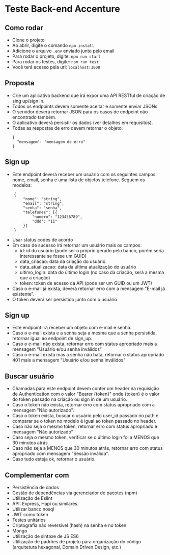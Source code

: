 # Teste Back-end Accenture

## Como rodar

- Clone o projeto
- Ao abrir, digite o comando `npm install`
- Adicione o arquivo `.env` enviado junto pelo email
- Para rodar o projeto, digite: `npm run start`
- Para rodar os testes, digite: `npm run test`
- Você terá acesso pela url: `localhost:3000`

## Proposta

- Crie um aplicativo backend que irá expor uma API RESTful de criação de sing up/sign in.
- Todos os endpoints devem somente aceitar e somente enviar JSONs.
- O servidor deverá retornar JSON para os casos de endpoint não encontrado também.
- O aplicativo deverá persistir os dados (ver detalhes em requisitos).
- Todas as respostas de erro devem retornar o objeto:
  ```
  {
  	"mensagem": "mensagem de erro"
  }
  ```

## Sign up

- Este endpoint deverá receber um usuário com os seguintes campos: nome, email, senha e uma lista de objetos telefone. Seguem os modelos:

```
	{
		"nome": "string",
		"email": "string",
		"senha": "senha",
		"telefones": [{
			"numero": "123456789",
			"ddd": "11"
		}]
	}
```

- Usar status codes de acordo
- Em caso de sucesso irá retornar um usuário mais os campos:
  - id: id do usuário (pode ser o próprio gerado pelo banco, porém seria interessante se fosse um GUID)
  - data_criacao: data da criação do usuário
  - data_atualizacao: data da última atualização do usuário
  - ultimo_login: data do último login (no caso da criação, será a mesma que a criação)
  - token: token de acesso da API (pode ser um GUID ou um JWT)
- Caso o e-mail já exista, deverá retornar erro com a mensagem "E-mail já existente".
- O token deverá ser persistido junto com o usuário

## Sign up

- Este endpoint irá receber um objeto com e-mail e senha.
- Caso o e-mail exista e a senha seja a mesma que a senha persistida, retornar igual ao endpoint de sign_up.
- Caso o e-mail não exista, retornar erro com status apropriado mais a mensagem "Usuário e/ou senha inválidos"
- Caso o e-mail exista mas a senha não bata, retornar o status apropriado 401 mais a mensagem "Usuário e/ou senha inválidos"

## Buscar usuário

- Chamadas para este endpoint devem conter um header na requisição de Authentication com o valor "Bearer {token}" onde {token} é o valor do token passado na criação ou sign in de um usuário.
- Caso o token não exista, retornar erro com status apropriado com a mensagem "Não autorizado".
- Caso o token exista, buscar o usuário pelo user_id passado no path e comparar se o token no modelo é igual ao token passado no header.
- Caso não seja o mesmo token, retornar erro com status apropriado e mensagem "Não autorizado"
- Caso seja o mesmo token, verificar se o último login foi a MENOS que 30 minutos atrás.
- Caso não seja a MENOS que 30 minutos atrás, retornar erro com status apropriado com mensagem "Sessão inválida".
- Caso tudo esteja ok, retornar o usuário.

## Complementar com

- Persistência de dados
- Gestão de dependências via gerenciador de pacotes (npm)
- Utilização de Eslint
- API: Express, Hapi ou similares.
- Utilizar banco nosql
- JWT como token
- Testes unitários
- Criptografia não reversível (hash) na senha e no token
- Mongo
- Utilização de sintaxe de JS ES6
- Utilização de padrões de projeto para organização do código (arquitetura hexagonal, Domain Driven Design, etc.)

